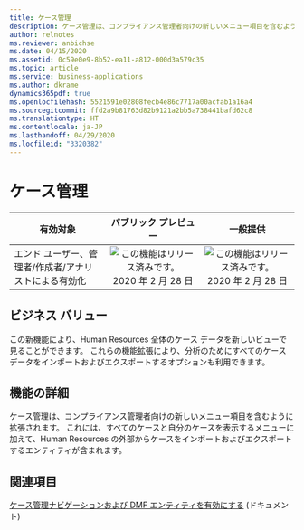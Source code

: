 ```yaml
---
title: ケース管理
description: ケース管理は、コンプライアンス管理者向けの新しいメニュー項目を含むように拡張されます。 これには、すべてのケースと自分のケースを表示するメニュー、および Human Resources の外部からケースをインポートおよびエクスポートするエンティティが含まれます。
author: relnotes
ms.reviewer: anbichse
ms.date: 04/15/2020
ms.assetid: 0c59e0e9-8b52-ea11-a812-000d3a579c35
ms.topic: article
ms.service: business-applications
ms.author: dkrame
dynamics365pdf: true
ms.openlocfilehash: 5521591e02808fecb4e86c7717a00acfab1a16a4
ms.sourcegitcommit: ffd2a9b81763d82b9121a2bb5a738441bafd62c8
ms.translationtype: HT
ms.contentlocale: ja-JP
ms.lasthandoff: 04/29/2020
ms.locfileid: "3320382"
---
```

# <a name="case-management"></a>ケース管理


| 有効対象    |  パブリック プレビュー | 一般提供 | 
| ---------- | :----------: |:----------: |
|エンド ユーザー、管理者/作成者/アナリストによる有効化|![この機能はリリース済みです。](/dynamics365-release-plan/media/green-checkmark.png "この機能はリリース済みです。") 2020 年 2 月 28 日| ![この機能はリリース済みです。](/dynamics365-release-plan/media/green-checkmark.png "この機能はリリース済みです。") 2020 年 2 月 28 日|


## <a name="business-value"></a>ビジネス バリュー
<!-- bv start -->
この新機能により、Human Resources 全体のケース データを新しいビューで見ることができます。 これらの機能拡張により、分析のためにすべてのケース データをインポートおよびエクスポートするオプションも利用できます。
<!-- bv end -->



## <a name="feature-details"></a>機能の詳細
<!--feature detail start -->
ケース管理は、コンプライアンス管理者向けの新しいメニュー項目を含むように拡張されます。 これには、すべてのケースと自分のケースを表示するメニューに加えて、Human Resources の外部からケースをインポートおよびエクスポートするエンティティが含まれます。
<!--feature detail end -->










## <a name="see-also"></a>関連項目

<!--docs start-->
[ケース管理ナビゲーションおよび DMF エンティティを有効にする](https://docs.microsoft.com/dynamics365/human-resources/hr-whats-new-2020-02-25#enable-case-management-navigation-and-data-management-framework-dmf-entity-414754) (ドキュメント)
<!--docs end-->
